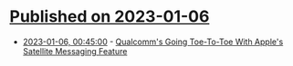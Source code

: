 # [Published on 2023-01-06](index.md)

* [2023-01-06, 00:45:00](https://mobile.slashdot.org/story/23/01/06/0037232/qualcomms-going-toe-to-toe-with-apples-satellite-messaging-feature?utm_source=rss1.0mainlinkanon&utm_medium=feed) - [Qualcomm's Going Toe-To-Toe With Apple's Satellite Messaging Feature](https://mobile.slashdot.org/story/23/01/06/0037232/qualcomms-going-toe-to-toe-with-apples-satellite-messaging-feature?utm_source=rss1.0mainlinkanon&utm_medium=feed)
